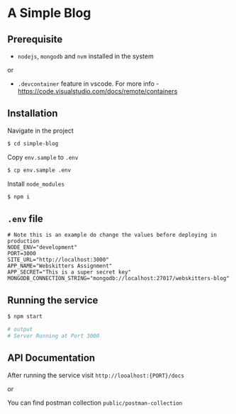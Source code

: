 # A Simple Blog

## Prerequisite

- `nodejs`, `mongodb` and `nvm` installed in the system

or
- `.devcontainer` feature in vscode. For more info - https://code.visualstudio.com/docs/remote/containers
## Installation

Navigate in the project

```bash
$ cd simple-blog
```

Copy `env.sample` to `.env`

```bash
$ cp env.sample .env
```

Install `node_modules`

```bash
$ npm i
```

## `.env` file

```
# Note this is an example do change the values before deploying in production
NODE_ENV="development"
PORT=3000
SITE_URL="http://localhost:3000"
APP_NAME="Webskitters Assignment"
APP_SECRET="This is a super secret key"
MONGODB_CONNECTION_STRING="mongodb://localhost:27017/webskitters-blog"

```

## Running the service

```bash
$ npm start

# output
# Server Running at Port 3000

```

## API Documentation

After running the service visit `http://looalhost:{PORT}/docs`

or 

You can find postman collection `public/postman-collection`
